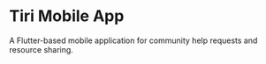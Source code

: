 # Tiri Mobile App

A Flutter-based mobile application for community help requests and resource sharing.
